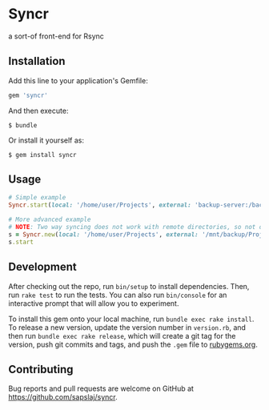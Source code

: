 # Syncr

a sort-of front-end for Rsync

## Installation

Add this line to your application's Gemfile:

```ruby
gem 'syncr'
```

And then execute:

    $ bundle

Or install it yourself as:

    $ gem install syncr

## Usage
```ruby
# Simple example
Syncr.start(local: '/home/user/Projects', external: 'backup-server:/backups/Projects')

# More advanced example
# NOTE: Two way syncing does not work with remote directories, so not over SSH
s = Syncr.new(local: '/home/user/Projects', external: '/mnt/backup/Projects', two_way_syncing: true)
s.start
```
## Development

After checking out the repo, run `bin/setup` to install dependencies. Then, run `rake test` to run the tests. You can also run `bin/console` for an interactive prompt that will allow you to experiment.

To install this gem onto your local machine, run `bundle exec rake install`. To release a new version, update the version number in `version.rb`, and then run `bundle exec rake release`, which will create a git tag for the version, push git commits and tags, and push the `.gem` file to [rubygems.org](https://rubygems.org).

## Contributing

Bug reports and pull requests are welcome on GitHub at https://github.com/sapslaj/syncr.
